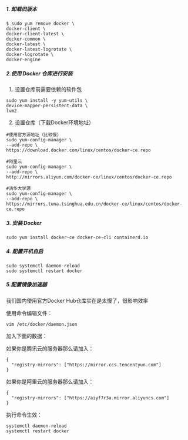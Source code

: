 ##### 1. 卸载旧版本

```
$ sudo yum remove docker \
docker-client \
docker-client-latest \
docker-common \
docker-latest \
docker-latest-logrotate \
docker-logrotate \
docker-engine
```

##### 2.使用 Docker 仓库进行安装

1. 设置仓库前需要依赖的软件包

```
sudo yum install -y yum-utils \
device-mapper-persistent-data \
lvm2
```

2. 设置仓库（下载Docker环境地址）

```
#使用官方源地址（比较慢）
sudo yum-config-manager \
--add-repo \
https://download.docker.com/linux/centos/docker-ce.repo

#阿里云
sudo yum-config-manager \
--add-repo \
http://mirrors.aliyun.com/docker-ce/linux/centos/docker-ce.repo

#清华大学源
sudo yum-config-manager \
--add-repo \
https://mirrors.tuna.tsinghua.edu.cn/docker-ce/linux/centos/docker-ce.repo
```

##### 3. 安装 Docker

```
sudo yum install docker-ce docker-ce-cli containerd.io
```

##### 4. 配置开机自启

```
sudo systemctl daemon-reload
sudo systemctl restart docker
```

##### 5.配置镜像加速器

我们国内使用官方Docker Hub仓库实在是太慢了，很影响效率

使用命令编辑文件：

```shell
vim /etc/docker/daemon.json
```

加入下面的数据：

如果你是腾讯云的服务器那么请加入：

```shell
{
  "registry-mirrors": ["https://mirror.ccs.tencentyun.com"]
}
```

如果你是阿里云的服务器那么请加入：

```shell
{
  "registry-mirrors": ["https://aiyf7r3a.mirror.aliyuncs.com"]
}
```

执行命令生效：

```shell
systemctl daemon-reload
systemctl restart docker
```